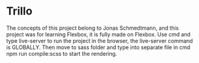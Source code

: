 # Trillo
The concepts of this project belong to Jonas Schmedtmann, and this project was for  learning Flexbox, it is fully made on Flexbox.
Use cmd and type  live-server  to run the project in the browser, the live-server command is GLOBALLY. Then move to sass folder and type into separate file in cmd npm run compile:scss to start the rendering. 
